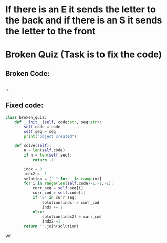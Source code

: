 # If there is an E it sends the letter to the back and if there is an S it sends the letter to the front

# Broken Quiz (Task is to fix the code)

## Broken Code:

```.py

a

```

## Fixed code:

```.py 
class broken_quiz:
    def __init__(self, code:str, seq:str):
        self.code = code
        self.seq = seq
        print("object created")

    def solve(self):
        n = len(self.code)
        if n!= len(self.seq):
            return -1

        indx = 0
        indx2 = -1
        solution = [" " for _ in range(n)]
        for i in range(len(self.code)-1,-1,-1):
            curr_seq = self.seq[i]
            curr_cod = self.code[i]
            if 'S' in curr_seq:
                solution[indx] = curr_cod
                indx += 1
            else:
                solution[indx2] = curr_cod
                indx2-=1
        return "".join(solution)
```

wf
